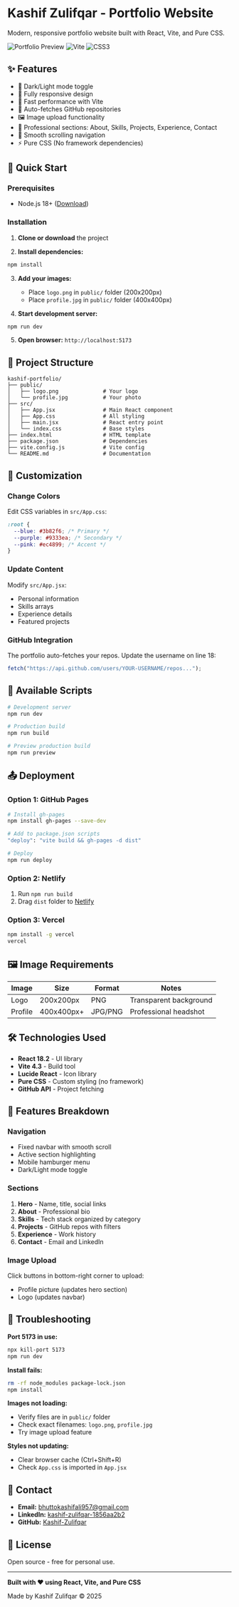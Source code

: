# Kashif Zulifqar - Portfolio Website

Modern, responsive portfolio website built with React, Vite, and Pure CSS.

![Portfolio Preview](https://img.shields.io/badge/React-18.2.0-blue) ![Vite](https://img.shields.io/badge/Vite-4.3.9-yellow) ![CSS3](https://img.shields.io/badge/CSS3-Pure-green)

## ✨ Features

- 🎨 Dark/Light mode toggle
- 📱 Fully responsive design
- 🚀 Fast performance with Vite
- 🔄 Auto-fetches GitHub repositories
- 🖼️ Image upload functionality
- 💼 Professional sections: About, Skills, Projects, Experience, Contact
- 🎯 Smooth scrolling navigation
- ⚡ Pure CSS (No framework dependencies)

## 🚀 Quick Start

### Prerequisites

- Node.js 18+ ([Download](https://nodejs.org/))

### Installation

1. **Clone or download** the project

2. **Install dependencies:**

```bash
npm install
```

3. **Add your images:**

   - Place `logo.png` in `public/` folder (200x200px)
   - Place `profile.jpg` in `public/` folder (400x400px)

4. **Start development server:**

```bash
npm run dev
```

5. **Open browser:** `http://localhost:5173`

## 📂 Project Structure

```
kashif-portfolio/
├── public/
│   ├── logo.png              # Your logo
│   └── profile.jpg           # Your photo
├── src/
│   ├── App.jsx               # Main React component
│   ├── App.css               # All styling
│   ├── main.jsx              # React entry point
│   └── index.css             # Base styles
├── index.html                # HTML template
├── package.json              # Dependencies
├── vite.config.js            # Vite config
└── README.md                 # Documentation
```

## 🎨 Customization

### Change Colors

Edit CSS variables in `src/App.css`:

```css
:root {
  --blue: #3b82f6; /* Primary */
  --purple: #9333ea; /* Secondary */
  --pink: #ec4899; /* Accent */
}
```

### Update Content

Modify `src/App.jsx`:

- Personal information
- Skills arrays
- Experience details
- Featured projects

### GitHub Integration

The portfolio auto-fetches your repos. Update the username on line 18:

```javascript
fetch("https://api.github.com/users/YOUR-USERNAME/repos...");
```

## 📝 Available Scripts

```bash
# Development server
npm run dev

# Production build
npm run build

# Preview production build
npm run preview
```

## 📤 Deployment

### Option 1: GitHub Pages

```bash
# Install gh-pages
npm install gh-pages --save-dev

# Add to package.json scripts
"deploy": "vite build && gh-pages -d dist"

# Deploy
npm run deploy
```

### Option 2: Netlify

1. Run `npm run build`
2. Drag `dist` folder to [Netlify](https://app.netlify.com/)

### Option 3: Vercel

```bash
npm install -g vercel
vercel
```

## 🖼️ Image Requirements

| Image   | Size       | Format  | Notes                  |
| ------- | ---------- | ------- | ---------------------- |
| Logo    | 200x200px  | PNG     | Transparent background |
| Profile | 400x400px+ | JPG/PNG | Professional headshot  |

## 🛠️ Technologies Used

- **React 18.2** - UI library
- **Vite 4.3** - Build tool
- **Lucide React** - Icon library
- **Pure CSS** - Custom styling (no framework)
- **GitHub API** - Project fetching

## 🌟 Features Breakdown

### Navigation

- Fixed navbar with smooth scroll
- Active section highlighting
- Mobile hamburger menu
- Dark/Light mode toggle

### Sections

1. **Hero** - Name, title, social links
2. **About** - Professional bio
3. **Skills** - Tech stack organized by category
4. **Projects** - GitHub repos with filters
5. **Experience** - Work history
6. **Contact** - Email and LinkedIn

### Image Upload

Click buttons in bottom-right corner to upload:

- Profile picture (updates hero section)
- Logo (updates navbar)

## 🐛 Troubleshooting

**Port 5173 in use:**

```bash
npx kill-port 5173
npm run dev
```

**Install fails:**

```bash
rm -rf node_modules package-lock.json
npm install
```

**Images not loading:**

- Verify files are in `public/` folder
- Check exact filenames: `logo.png`, `profile.jpg`
- Try image upload feature

**Styles not updating:**

- Clear browser cache (Ctrl+Shift+R)
- Check `App.css` is imported in `App.jsx`

## 📧 Contact

- **Email:** bhuttokashifali957@gmail.com
- **LinkedIn:** [kashif-zulifqar-1856aa2b2](https://www.linkedin.com/in/kashif-zulifqar-1856aa2b2)
- **GitHub:** [Kashif-Zulifqar](https://github.com/Kashif-Zulifqar)

## 📄 License

Open source - free for personal use.

---

**Built with ❤️ using React, Vite, and Pure CSS**

Made by Kashif Zulifqar © 2025
